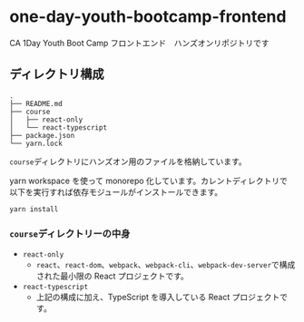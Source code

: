 # one-day-youth-bootcamp-frontend

CA 1Day Youth Boot Camp フロントエンド　ハンズオンリポジトリです

## ディレクトリ構成

```
.
├── README.md
├── course
│   ├── react-only
│   └── react-typescript
├── package.json
└── yarn.lock
```

`course`ディレクトリにハンズオン用のファイルを格納しています。

yarn workspace を使って monorepo 化しています。カレントディレクトリで以下を実行すれば依存モジュールがインストールできます。

```shell
yarn install
```

### `course`ディレクトリーの中身

- `react-only`
  - `react`、`react-dom`、`webpack`、`webpack-cli`、`webpack-dev-server`で構成された最小限の React プロジェクトです。
- `react-typescript`
  - 上記の構成に加え、TypeScript を導入している React プロジェクトです。
